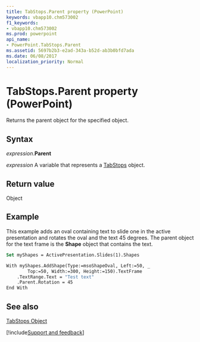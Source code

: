 ```yaml
---
title: TabStops.Parent property (PowerPoint)
keywords: vbapp10.chm573002
f1_keywords:
- vbapp10.chm573002
ms.prod: powerpoint
api_name:
- PowerPoint.TabStops.Parent
ms.assetid: 5697b2b3-e2ad-343a-b52d-ab3b0bfd7ada
ms.date: 06/08/2017
localization_priority: Normal
---
```



# TabStops.Parent property (PowerPoint)

Returns the parent object for the specified object.


## Syntax

_expression_.**Parent**

_expression_ A variable that represents a [TabStops](PowerPoint.TabStops.md) object.


## Return value

Object


## Example

This example adds an oval containing text to slide one in the active presentation and rotates the oval and the text 45 degrees. The parent object for the text frame is the  **Shape** object that contains the text.


```vb
Set myShapes = ActivePresentation.Slides(1).Shapes

With myShapes.AddShape(Type:=msoShapeOval, Left:=50, _
        Top:=50, Width:=300, Height:=150).TextFrame
    .TextRange.Text = "Test text"
    .Parent.Rotation = 45
End With
```


## See also


[TabStops Object](PowerPoint.TabStops.md)

[!include[Support and feedback](~/includes/feedback-boilerplate.md)]